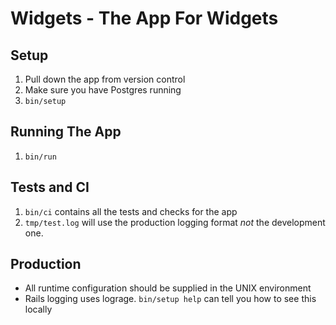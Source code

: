 # Widgets - The App For Widgets
## Setup
1. Pull down the app from version control
2. Make sure you have Postgres running
3. `bin/setup`

## Running The App
1. `bin/run`

## Tests and CI
1. `bin/ci` contains all the tests and checks for the app
2. `tmp/test.log` will use the production logging format
*not* the development one.

## Production
* All runtime configuration should be supplied
in the UNIX environment
* Rails logging uses lograge. `bin/setup help`
can tell you how to see this locally
